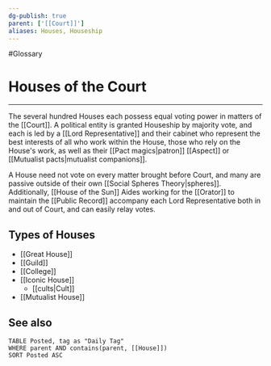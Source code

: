```yaml
---
dg-publish: true
parent: ['[[Court]]']
aliases: Houses, Houseship
---
```

#Glossary
# Houses of the Court

---

The several hundred Houses each possess equal voting power in matters of the [[Court]]. A political entity is granted Houseship by majority vote, and each is led by a [[Lord Representative]] and their cabinet who represent the best interests of all who work within the House, those who rely on the House's work, as well as their [[Pact magics|patron]] [[Aspect]] or [[Mutualist pacts|mutualist companions]].

A House need not vote on every matter brought before Court, and many are passive outside of their own [[Social Spheres Theory|spheres]]. Additionally, [[House of the Sun]] Aides working for the [[Orator]] to maintain the [[Public Record]] accompany each Lord Representative both in and out of Court, and can easily relay votes.

## Types of Houses
- [[Great House]]
- [[Guild]]
- [[College]]
- [[Iconic House]]
	- [[cults|Cult]]
- [[Mutualist House]]

## See also
```dataview
TABLE Posted, tag as "Daily Tag"
WHERE parent AND contains(parent, [[House]])
SORT Posted ASC
```
